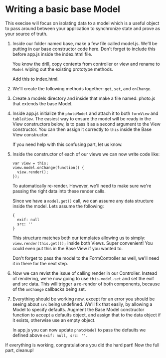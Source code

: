 Writing a basic base Model
==========================

This execise will focus on isolating data to a model which is a useful object
to pass around between your application to synchronize state and prove as your
source of truth.

1. Inside our folder named base, make a few file called model.js.  We'll
   be putting in our base constructor code here.  Don't forget to include this
   before app.js inside the index.html file.

   You know the drill, copy contents from controller or view and rename to
   `Model` wiping out the existing prototype methods.

   Add this to index.html.

2. We'll create the following methods together: `get`, `set`, and `onChange`.

3. Create a models directory and inside that make a file named: photo.js that
   extends the base Model.

4. Inside app.js initialize the `photoModel` and attach it to both `formView`
   and `tableView`.  The easiest way to ensure the model will be ready in the
   View constructors below, is to pass it as a second argument to the View
   constructor.  You can then assign it correctly to `this` inside the Base
   View constructor.

   If you need help with this confusing part, let us know.

5. Inside the constructor of each of our views we can now write code like:
   
   ```
   var view = this;
   view.model.onChange(function() {
     view.render();
   });
   ```

   To automatically re-render.  However, we'll need to make sure we're passing
   the right data into these render calls.

   Since we have a `model.get()` call, we can assume any data structure inside
   the model.  Lets assume the following:

   ```
   {
     exif: null
     src: ''
   }
   ```

   This structure matches both our templates allowing us to simply:
   `view.render(this.get());` inside both Views.  Super convenient!  You could
   even put this in the Base View if you wanted to.

   Don't forget to pass the model to the FormController as well, we'll need it
   in there for the next step.

6. Now we can revist the issue of calling render in our Controller.  Instead
   of rendering, we're now going to use `this.model.set` and set the exif and
   src data.  This will trigger a re-render of both components, because of the
   `onChange` callbacks being set.

7. Everything should be working now, except for an error you should be seeing
   about `src` being undefined.  We'll fix that easily, by allowing a Model to
   specify defaults.  Augment the Base Model constructor function to accept a
   defaults object, and assign that to the data object if it exists, otherwise
   use an empty object.

   In app.js you can now update `photoModel` to pass the defaults we defined
   above `exif: null, src: ''`.

If everything is working, congratulations you did the hard part! Now the full
part, cleanup!
